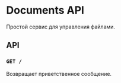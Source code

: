 # Documents API

Простой сервис для управления файлами.

## API

### `GET /`

Возвращает приветственное сообщение.
